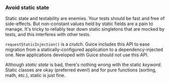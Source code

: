 ### Avoid static state
Static state and testability are enemies. Your tests should be fast and free of side-effects. But non-constant values held by static fields are a pain to manage. It's tricky to reliably tear down static singletons that are mocked by tests, and this interferes with other tests. 

`requestStaticInjection()` is a *crutch*. Guice includes this API to ease migration from a statically-configured application to a dependency-injected one. New applications developed with Guice should not use this API.

Although *static state* is bad, there's nothing wrong with the static *keyword*. Static classes are okay (preferred even!) and for pure functions (sorting, math, etc.), static is just fine.